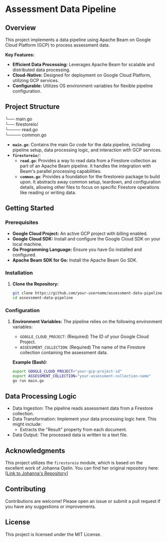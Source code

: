 # Assessment Data Pipeline

## Overview

This project implements a data pipeline using Apache Beam on Google Cloud Platform (GCP) to process assessment data.

**Key Features:**

- **Efficient Data Processing:** Leverages Apache Beam for scalable and distributed data processing.
- **Cloud-Native:** Designed for deployment on Google Cloud Platform, utilizing GCP services.
- **Configurable:** Utilizes OS environment variables for flexible pipeline configuration.

## Project Structure

└── main.go \
└── firestoreio/ \
└──── read.go \
└──── common.go

- **`main.go`**: Contains the main Go code for the data pipeline, including pipeline setup, data processing logic, and interaction with GCP services.
- **`firestoreio/`**:
  - **`read.go`**: Provides a way to read data from a Firestore collection as part of an Apache Beam pipeline. It handles the integration with Beam's parallel processing capabilities.
  - **`common.go`**: Provides a foundation for the firestoreio package to build upon. It abstracts away common setup, teardown, and configuration details, allowing other files to focus on specific Firestore operations like reading or writing data.

## Getting Started

### Prerequisites

- **Google Cloud Project:** An active GCP project with billing enabled.
- **Google Cloud SDK:** Install and configure the Google Cloud SDK on your local machine.
- **Go Programming Language:** Ensure you have Go installed and configured.
- **Apache Beam SDK for Go:** Install the Apache Beam Go SDK.

### Installation

1. **Clone the Repository:**
   ```bash
   git clone https://github.com/your-username/assessment-data-pipeline.git
   cd assessment-data-pipeline
   ```

### Configuration

1. **Environment Variables:** The pipeline relies on the following environment variables:

   - `GOOGLE_CLOUD_PROJECT`: (Required) The ID of your Google Cloud Project.
   - `ASSESSMENT_COLLECTION`: (Required) The name of the Firestore collection containing the assessment data.

   **Example (Bash):**

   ```bash
   export GOOGLE_CLOUD_PROJECT="your-gcp-project-id"
   export ASSESSMENT_COLLECTION="your-assessment-collection-name"
   go run main.go
   ```

## Data Processing Logic

- Data Ingestion: The pipeline reads assessment data from a Firestore collection.
- Data Transformation: Implement your data processing logic here. This might include:
  - Extracts the "Result" property from each document.
- Data Output: The processed data is written to a text file.

## Acknowledgments

This project utilizes the `firestoreio` module, which is based on the excellent work of Johanna Ojelin. You can find her original repository here: [[Link to Johanna's Repository](https://github.com/johannaojeling/go-beam-pipeline/)]

## Contributing

Contributions are welcome! Please open an issue or submit a pull request if you have any suggestions or improvements.

## License

This project is licensed under the MIT License.
